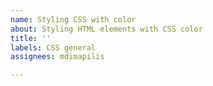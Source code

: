 ```yaml
---
name: Styling CSS with color
about: Styling HTML elements with CSS color
title: ''
labels: CSS general
assignees: mdimapilis

---
```



